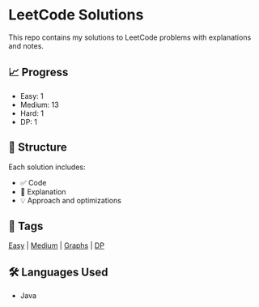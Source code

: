 # LeetCode Solutions

This repo contains my solutions to LeetCode problems with explanations and notes.

## 📈 Progress
- Easy: 1
- Medium: 13
- Hard: 1
- DP: 1

## 📂 Structure
Each solution includes:
- ✅ Code
- 🧠 Explanation
- 💡 Approach and optimizations

## 🧾 Tags
[Easy](./problems/easy) | [Medium](./problems/medium) |  [Graphs](./problems/graphs) | [DP](./problems/DP)

## 🛠 Languages Used
- Java